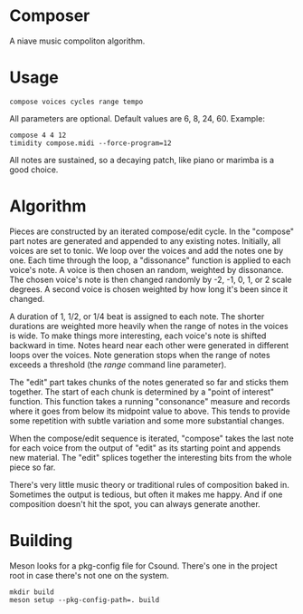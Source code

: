 # Composer
A niave music compoliton algorithm.

# Usage
    compose voices cycles range tempo

All parameters are optional.  Default values are 6, 8, 24, 60.  Example:

    compose 4 4 12
    timidity compose.midi --force-program=12

All notes are sustained, so a decaying patch, like piano or marimba is a good choice.

# Algorithm
Pieces are constructed by an iterated compose/edit cycle.  In the "compose" part notes are generated and appended to any existing notes.  Initially, all voices are set to tonic.  We loop over the voices and add the notes one by one.  Each time through the loop, a  "dissonance" function is applied to each voice's note.  A voice is then chosen an random, weighted by dissonance.  The chosen voice's note is then changed randomly by -2, -1, 0, 1, or 2 scale degrees.  A second voice is chosen weighted by how long it's been since it changed.

A duration of 1, 1/2, or 1/4 beat is assigned to each note.  The shorter durations are weighted more heavily when the range of notes in the voices is wide.  To make things more interesting, each voice's note is shifted backward in time.  Notes heard near each other were generated in different loops over the voices.  Note generation stops when the range of notes exceeds a threshold (the *range* command line parameter).

The "edit" part takes chunks of the notes generated so far and sticks them together.  The start of each chunk is determined by a "point of interest" function.  This function takes a running "consonance" measure and records where it goes from below its midpoint value to above.  This tends to provide some repetition with subtle variation and some more substantial changes.

When the compose/edit sequence is iterated, "compose" takes the last note for each voice from the output of "edit" as its starting point and appends new material.  The "edit" splices together the interesting bits from the whole piece so far.

There's very little music theory or traditional rules of composition baked in.  Sometimes the output is tedious, but often it makes me happy.  And if one composition doesn't hit the spot, you can always generate another.

# Building
Meson looks for a pkg-config file for Csound.  There's one in the project root in case
there's not one on the system.

    mkdir build
    meson setup --pkg-config-path=. build
